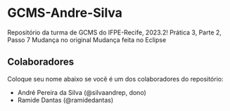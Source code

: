 # GCMS-Andre-Silva
Repositório da turma de GCMS do IFPE-Recife, 2023.2!
Prática 3, Parte 2, Passo 7
Mudança no original
Mudança feita no Eclipse

## Colaboradores
Coloque seu nome abaixo se você é um dos colaboradores do repositório:
* André Pereira da Silva (@silvaandrep, dono)
* Ramide Dantas (@ramidedantas)
